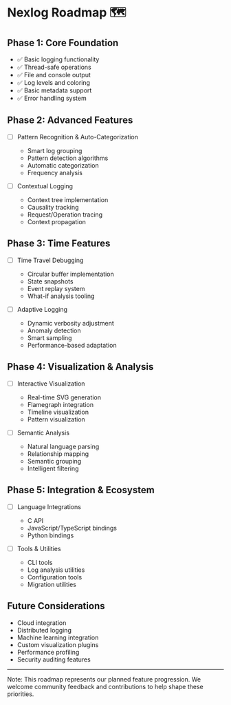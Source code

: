 # Nexlog Roadmap 🗺️

## Phase 1: Core Foundation
- ✅ Basic logging functionality
- ✅ Thread-safe operations
- ✅ File and console output
- ✅ Log levels and coloring
- ✅ Basic metadata support
- ✅ Error handling system

## Phase 2: Advanced Features
- [ ] Pattern Recognition & Auto-Categorization
  - Smart log grouping
  - Pattern detection algorithms
  - Automatic categorization
  - Frequency analysis

- [ ] Contextual Logging
  - Context tree implementation
  - Causality tracking
  - Request/Operation tracing
  - Context propagation

## Phase 3: Time Features
- [ ] Time Travel Debugging
  - Circular buffer implementation
  - State snapshots
  - Event replay system 
  - What-if analysis tooling

- [ ] Adaptive Logging
  - Dynamic verbosity adjustment
  - Anomaly detection
  - Smart sampling
  - Performance-based adaptation

## Phase 4: Visualization & Analysis
- [ ] Interactive Visualization
  - Real-time SVG generation
  - Flamegraph integration
  - Timeline visualization
  - Pattern visualization

- [ ] Semantic Analysis
  - Natural language parsing
  - Relationship mapping
  - Semantic grouping
  - Intelligent filtering

## Phase 5: Integration & Ecosystem
- [ ] Language Integrations
  - C API
  - JavaScript/TypeScript bindings
  - Python bindings

- [ ] Tools & Utilities
  - CLI tools
  - Log analysis utilities
  - Configuration tools
  - Migration utilities

## Future Considerations
- Cloud integration
- Distributed logging
- Machine learning integration
- Custom visualization plugins
- Performance profiling
- Security auditing features

---

Note: This roadmap represents our planned feature progression. We welcome community feedback and contributions to help shape these priorities.